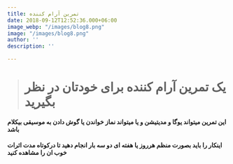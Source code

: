 ```yaml
---
title: تمرین آرام کننده
date: 2018-09-12T12:52:36.000+06:00
image_webp: "/images/blog8.png"
image: "/images/blog8.png"
author: ''
description: ''

---
```

> # یک تمرین آرام کننده برای خودتان در نظر بگیرید

#### **این تمرین میتواند یوگا و مدیتیشن و یا میتواند نماز خواندن یا گوش دادن به موسیقی بیکلام باشد**

#### **اینکار را باید بصورت منظم هرروز یا هفته ای دو سه بار انجام دهید تا درکوتاه مدت اثرات خوب ان را مشاهده کنید**
